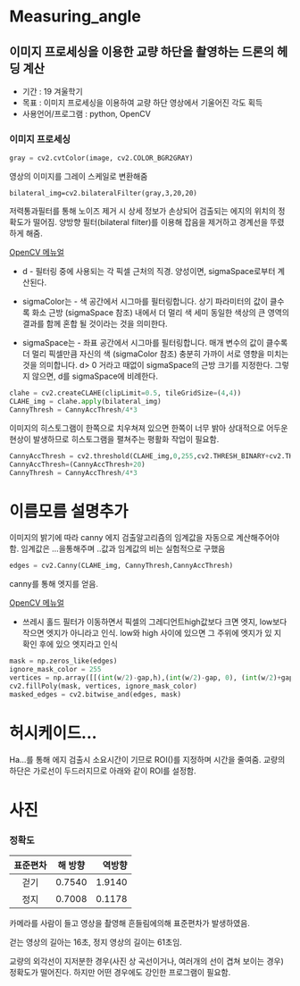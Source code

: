 # Measuring_angle

## 이미지 프로세싱을 이용한 교량 하단을 촬영하는 드론의 헤딩 계산

* 기간 : 19 겨울학기
* 목표 : 이미지 프로세싱을 이용하여 교량 하단 영상에서 기울어진 각도 획득
* 사용언어/프로그램 : python, OpenCV

### 이미지 프로세싱
```python
gray = cv2.cvtColor(image, cv2.COLOR_BGR2GRAY)
```
영상의 이미지를 그레이 스케일로 변환해줌
```
bilateral_img=cv2.bilateralFilter(gray,3,20,20)
```
저력통과필터를 통해 노이즈 제거 시 상세 정보가 손상되어 검출되는 에지의 위치의 정확도가 떨어짐.
양방향 필터(bilateral filter)를 이용해 잡음을 제거하고 경계선을 뚜렸하게 해줌.

[OpenCV 메뉴얼](https://docs.opencv.org/2.4/modules/imgproc/doc/filtering.html?highlight=bilateral#cv2.bilateralFilter)

- d - 필터링 중에 사용되는 각 픽셀 근처의 직경. 양성이면, sigmaSpace로부터 계산된다.

- sigmaColor는 - 색 공간에서 시그마를 필터링합니다. 상기 파라미터의 값이 클수록 화소 근방 (sigmaSpace 참조) 내에서 더 멀리 색 세미 동일한 색상의 큰 영역의 결과를 함께 혼합 될 것이라는 것을 의미한다.

- sigmaSpace는 - 좌표 공간에서 시그마를 필터링합니다. 매개 변수의 값이 클수록 더 멀리 픽셀만큼 자신의 색 (sigmaColor 참조) 충분히 가까이 서로 영향을 미치는 것을 의미합니다. d> 0 거라고 때없이 sigmaSpace의 근방 크기를 지정한다. 그렇지 않으면, d를 sigmaSpace에 비례한다.

```python
clahe = cv2.createCLAHE(clipLimit=0.5, tileGridSize=(4,4))
CLAHE_img = clahe.apply(bilateral_img)
CannyThresh = CannyAccThresh/4*3
```
이미지의 히스토그램이 한쪽으로 치우쳐져 있으면 한쪽이 너무 밝아 상대적으로 어두운 현상이 발생하므로 히스토그램을 펼쳐주는 평활화 작업이 필요함.

```python
CannyAccThresh = cv2.threshold(CLAHE_img,0,255,cv2.THRESH_BINARY+cv2.THRESH_OTSU)[0]
CannyAccThresh=(CannyAccThresh+20)
CannyThresh = CannyAccThresh/4*3
```
# 이름모름 설명추가
이미지의 밝기에 따라 canny 에지 검출알고리즘의 임계값을 자동으로 계산해주어야 함. 임계값은 ...을통해주며 ..값과 임계값의 비는 실험적으로 구했음

```python
edges = cv2.Canny(CLAHE_img, CannyThresh,CannyAccThresh)
```
canny를 통해 엣지를 얻음.

[OpenCV 메뉴얼]()
  - 쓰레시 홀드 필터가 이동하면서 픽셀의 그레디언트high값보다 크면 엣지, low보다 작으면 엣지가 아니라고 인식. low와 high 사이에 있으면 그 주위에 엣지가 있 지 확인 후에 있으 엣지라고 인식

```python
mask = np.zeros_like(edges)
ignore_mask_color = 255
vertices = np.array([[(int(w/2)-gap,h),(int(w/2)-gap, 0), (int(w/2)+gap,0),(int(w/2)+gap,h)]], dtype=np.int32)
cv2.fillPoly(mask, vertices, ignore_mask_color)
masked_edges = cv2.bitwise_and(edges, mask)
```
# 허시케이드...
Ha...를 통해 에지 검출시 소요시간이 기므로 ROI()를 지정하며 시간을 줄여줌. 교량의 하단은 가로선이 두드러지므로 아래와 같이 ROI를 설정함.
# 사진


### 정확도
| <center>표준편차 </center> |  해 방향 |  역방향 |
|:--------|:--------:|--------:|
| <center>걷기 </center> | <center>0.7540 </center> |1.9140 |
| <center>정지 </center> | <center>0.7008</center> | 0.1178 |

카메라를 사람이 들고 영상을 촬영해 흔들림에의해 표준편차가 발생하였음.

걷는 영상의 길아는 16초, 정지 영상의 길이는 61초임.

교량의 외각선이 지저분한 경우(사진 상 곡선이거나, 여러개의 선이 겹쳐 보이는 경우) 정확도가 떨어진다. 하지만 어떤 경우에도 강인한 프로그램이 필요함.
